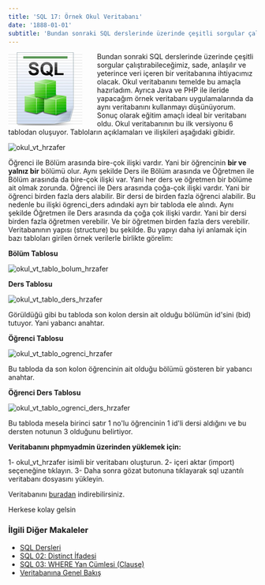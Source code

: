 ```yaml
---
title: 'SQL 17: Örnek Okul Veritabanı'
date: '1888-01-01'
subtitle: 'Bundan sonraki SQL derslerinde üzerinde çeşitli sorgular çalıştırabileceğimiz, sade, anlaşılır ve yeterince veri içeren bir veritabanına ihtiyacımız olacak. Okul veritabanını temelde bu amaçla hazırladım.'
---
```


<img align="left" style="margin-right: 30px;margin-bottom: 0px;"  src="img/blog/Schema-SQL1.jpg">

Bundan sonraki SQL derslerinde üzerinde çeşitli sorgular çalıştırabileceğimiz, sade, anlaşılır ve yeterince veri içeren bir veritabanına ihtiyacımız olacak. Okul veritabanını temelde bu amaçla hazırladım. Ayrıca Java ve PHP ile ileride yapacağım örnek veritabanı uygulamalarında da aynı veritabanını kullanmayı düşünüyorum. Sonuç olarak eğitim amaçlı ideal bir veritabanı oldu. Okul veritabanının bu ilk versiyonu 6 tablodan oluşuyor. Tabloların açıklamaları ve ilişkileri aşağıdaki gibidir.

![okul_vt_hrzafer](http://www.hrzafer.com/wp-content/uploads/2012/05/okul_vt_hrzafer.png) 

Öğrenci ile Bölüm arasında bire-çok ilişki vardır. Yani bir öğrencinin **bir ve yalnız bir** bölümü olur. Aynı şekilde Ders ile Bölüm arasında ve Öğretmen ile Bölüm arasında da bire-çok ilişki var. Yani her ders ve öğretmen bir bölüme ait olmak zorunda. Öğrenci ile Ders arasında çoğa-çok ilişki vardır. Yani bir öğrenci birden fazla ders alabilir. Bir dersi de birden fazla öğrenci alabilir. Bu nedenle bu ilişki ögrenci_ders adındaki ayrı bir tabloda ele alındı. Aynı şekilde Öğretmen ile Ders arasında da çoğa çok ilişki vardır. Yani bir dersi birden fazla öğretmen verebilir. Ve bir öğretmen birden fazla ders verebilir. Veritabanının yapısı (structure) bu şekilde. Bu yapıyı daha iyi anlamak için bazı tabloları girilen örnek verilerle birlikte görelim: 

**Bölüm Tablosu**

![okul_vt_tablo_bolum_hrzafer](http://www.hrzafer.com/wp-content/uploads/2012/05/okul_vt_tablo_bolum_hrzafer.png)

**Ders Tablosu** 

![okul_vt_tablo_ders_hrzafer](http://www.hrzafer.com/wp-content/uploads/2012/05/okul_vt_tablo_ders_hrzafer.png) 

Görüldüğü gibi bu tabloda son kolon dersin ait olduğu bölümün id'sini (bid) tutuyor. Yani yabancı anahtar. 

**Öğrenci Tablosu** 

![okul_vt_tablo_ogrenci_hrzafer](http://www.hrzafer.com/wp-content/uploads/2012/05/okul_vt_tablo_ogrenci_hrzafer.png) 

Bu tabloda da son kolon öğrencinin ait olduğu bölümü gösteren bir yabancı anahtar. 

**Öğrenci Ders Tablosu** 

![okul_vt_tablo_ogrenci_ders_hrzafer](http://www.hrzafer.com/wp-content/uploads/2012/05/okul_vt_tablo_ogrenci_ders_hrzafer.png) 

Bu tabloda mesela birinci satır 1 no'lu öğrencinin 1 id'li dersi aldığını ve bu dersten notunun 3 olduğunu belirtiyor. 

**Veritabanını phpmyadmin üzerinden yüklemek için:** 

1- okul\_vt\_hrzafer isimli bir veritabanı oluşturun. 
2- içeri aktar (import) seçeneğine tıklayın. 
3- Daha sonra gözat butonuna tıklayarak sql uzantılı veritabanı dosyasını yükleyin. 

Veritabanını [buradan](http://www.hrzafer.com/wp-content/uploads/2012/05/okul_vt_hrzafer.zip) indirebilirsiniz.

Herkese kolay gelsin

### İlgili Diğer Makaleler

- [SQL Dersleri](/sql-dersleri)
- [SQL 02: Distinct İfadesi](/sql-distinct-ifadesi)
- [SQL 03: WHERE Yan Cümlesi (Clause)](/sql-where-clause)
- [Veritabanına Genel Bakış](/veritabanina-genel-bakis)

